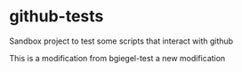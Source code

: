 # github-tests
Sandbox project to test some scripts that interact with github

This is a modification from bgiegel-test
a new modification
